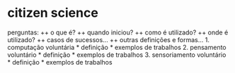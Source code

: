 citizen science
===============
perguntas:
++ o que é?
++ quando iniciou?
++ como é utilizado?
++ onde é utilizado?
++ casos de sucessos...
++ outras definições e formas...
	1. computação voluntária
		* definição
		* exemplos de trabalhos
	2. pensamento voluntário
		* definição
		* exemplos de trabalhos
	3. sensoriamento voluntário 
		* definição
		* exemplos de trabalhos